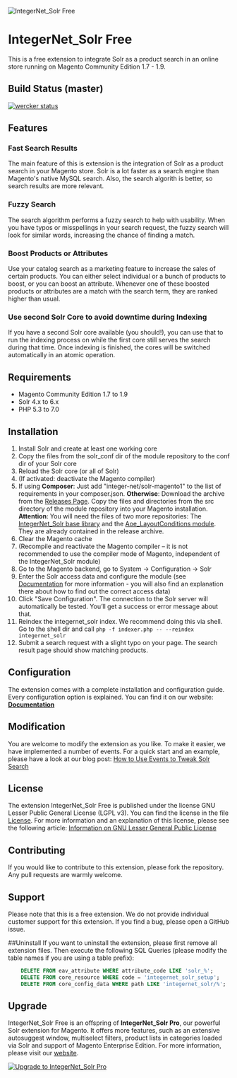 ![IntegerNet_Solr Free](doc/solr_free_banner.png)

# IntegerNet_Solr Free
This is a free extension to integrate Solr as a product search in an online store running on Magento Community 
Edition 1.7 - 1.9.

## Build Status (master)

[![wercker status](https://app.wercker.com/status/2ae00efb6f4d235c8685de56bb4dafc6/m/master "wercker status")](https://app.wercker.com/project/byKey/2ae00efb6f4d235c8685de56bb4dafc6)

## Features

### Fast Search Results
The main feature of this is extension is the integration of Solr as a product search in your Magento store. 
Solr is a lot faster as a search engine than Magento's native MySQL search. Also, the search algorith is better, 
so search results are more relevant.

### Fuzzy Search
The search algorithm performs a fuzzy search to help with usability. When you have typos or misspellings in 
your search request, the fuzzy search will look for similar words, increasing the chance of finding a match. 

### Boost Products or Attributes
Use your catalog search as a marketing feature to increase the sales of certain products. You can either select 
individual or a bunch of products to boost, or you can boost an attribute. Whenever one of these boosted 
products or attributes are a match with the search term, they are ranked higher than usual.

### Use second Solr Core to avoid downtime during Indexing
If you have a second Solr core available (you should!), you can use that to run the indexing process on while 
 the first core still serves the search during that time. Once indexing is finished, the cores will be switched
 automatically in an atomic operation.

## Requirements
- Magento Community Edition 1.7 to 1.9
- Solr 4.x to 6.x
- PHP 5.3 to 7.0 

## Installation 
1. Install Solr and create at least one working core
2. Copy the files from the solr_conf dir of the module repository to the conf dir of your Solr core
3. Reload the Solr core (or all of Solr)
4. (If activated: deactivate the Magento compiler)
5. If using **Composer**: Just add "integer-net/solr-magento1" to the list of requirements in your composer.json.
**Otherwise**: Download the archive from the [Releases Page](https://github.com/integer-net/solr-magento1/releases). 
Copy the files and directories from the src directory of the module repository into your Magento installation.
**Attention**: You will need the files of two more repositories: The 
[IntegerNet_Solr base library](https://github.com/integer-net/solr-base) and the 
[Aoe_LayoutConditions module](https://github.com/AOEpeople/Aoe_LayoutConditions). They are already contained in 
the release archive.
6. Clear the Magento cache
7. (Recompile and reactivate the Magento compiler – it is not recommended to use the compiler mode of Magento, 
independent of the IntegerNet_Solr module)
8. Go to the Magento backend, go to System -> Configuration -> Solr
9. Enter the Solr access data and configure the module (see 
[Documentation](https://www.integer-net.com/solr-magento/documentation/) for more information - you will also 
find an explanation there about how to find out the correct access data)
10. Click "Save Configuration". The connection to the Solr server will automatically be tested. You’ll get a 
success or error message about that.
11. Reindex the integernet\_solr index. We recommend doing this via shell. Go to the shell dir and call 
`php -f indexer.php -- --reindex integernet_solr`
12. Submit a search request with a slight typo on your page. The search result page should show matching products.

## Configuration
The extension comes with a complete installation and configuration guide. Every configuration option is 
explained. You can find it on our website: 
**[Documentation](https://www.integer-net.com/solr-magento/documentation/)**

## Modification
You are welcome to modify the extension as you like. To make it easier, we have implemented a number of events. 
For a quick start and an example, please have a look at our blog post: 
[How to Use Events to Tweak Solr Search](https://www.integer-net.com/utilizing-events-of-integernet_solr-an-example/)

## License
The extension IntegerNet_Solr Free is published under the license GNU Lesser Public General License (LGPL v3). 
You can find the license in the file [License](https://github.com/integer-net/solr-magento1/blob/master/LICENSE). 
For more information and an explanation of this license, please see the following article: 
[Information on GNU Lesser General Public License](https://www.gnu.org/licenses/lgpl-3.0.en.html)

## Contributing
If you would like to contribute to this extension, please fork the repository. 
Any pull requests are warmly welcome.

## Support
Please note that this is a free extension. We do not provide individual customer support for this extension. 
If you find a bug, please open a GitHub issue.

##Uninstall
If you want to uninstall the extension, please first remove all extension files. Then execute the following SQL
Queries (please modify the table names if you are using a table prefix):

```sql
    DELETE FROM eav_attribute WHERE attribute_code LIKE 'solr_%';
    DELETE FROM core_resource WHERE code = 'integernet_solr_setup';
    DELETE FROM core_config_data WHERE path LIKE 'integernet_solr/%';
```

## Upgrade
IntegerNet\_Solr Free is an offspring of **IntegerNet_Solr Pro**, our powerful Solr extension for Magento. 
It offers more features, such as an extensive autosuggest window, multiselect filters, product lists in 
categories loaded via Solr and support of Magento Enterprise Edition. For more information, please visit our 
[website](https://www.integer-net.com/solr-magento/).

[![Upgrade to IntegerNet_Solr Pro](src/skin/adminhtml/default/default/integernet/solr/solr_free_banner_upgrade_to_pro.png)](https://integernet-solr.com/features/?utm_source=readme&utm_medium=banner&utm_term=features&utm_content=features&utm_campaign=upgrade)
